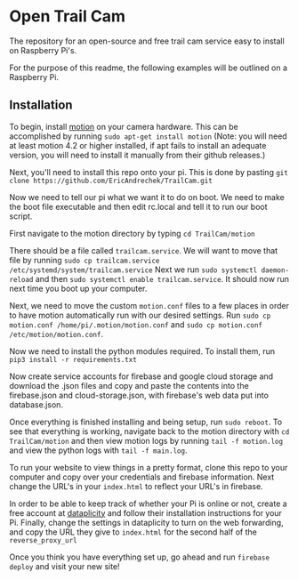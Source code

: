 # Open Trail Cam

The repository for an open-source and free trail cam service easy to install on Raspberry Pi's.

For the purpose of this readme, the following examples will be outlined on a Raspberry Pi.

## Installation

To begin, install [motion](https://motion-project.github.io/) on your camera hardware.
This can be accomplished by running `sudo apt-get install motion` (Note: you will need at least motion 4.2 or higher installed, if apt fails to install an adequate version, you will need to install it manually from their github releases.)

Next, you'll need to install this repo onto your pi. This is done by pasting `git clone https://github.com/EricAndrechek/TrailCam.git`

Now we need to tell our pi what we want it to do on boot. We need to make the boot file executable and then edit rc.local and tell it to run our boot script.

First navigate to the motion directory by typing `cd TrailCam/motion`

There should be a file called `trailcam.service`. We will want to move that file by running `sudo cp trailcam.service /etc/systemd/system/trailcam.service`
Next we run `sudo systemctl daemon-reload` and then `sudo systemctl enable trailcam.service`. It should now run next time you boot up your computer.

Next, we need to move the custom `motion.conf` files to a few places in order to have motion automatically run with our desired settings. Run `sudo cp motion.conf /home/pi/.motion/motion.conf` and `sudo cp motion.conf /etc/motion/motion.conf`.

Now we need to install the python modules required. To install them, run `pip3 install -r requirements.txt`

Now create service accounts for firebase and google cloud storage and download the .json files and copy and paste the contents into the firebase.json and cloud-storage.json, with firebase's web data put into database.json.

Once everything is finished installing and being setup, run `sudo reboot`. To see that everything is working, navigate back to the motion directory with `cd TrailCam/motion` and then view motion logs by running `tail -f motion.log` and view the python logs with `tail -f main.log`.

To run your website to view things in a pretty format, clone this repo to your computer and copy over your credentials and firebase information. Next change the URL's in your `index.html` to reflect your URL's in firebase.

In order to be able to keep track of whether your Pi is online or not, create a free account at [dataplicity](https://dataplicity.com) and follow their installation instructions for your Pi. Finally, change the settings in dataplicity to turn on the web forwarding, and copy the URL they give to `index.html` for the second half of the `reverse_proxy_url`

Once you think you have everything set up, go ahead and run `firebase deploy` and visit your new site!

